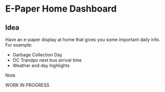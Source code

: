 # E-Paper Home Dashboard
## Idea
Have an e-paper display at home that gives you some important daily info. For example:
* Garbage Collection Day
* OC Trandpo next bus arrival time
* Weather and day highlights

> [!NOTE]  
> WORK IN PROGRESS